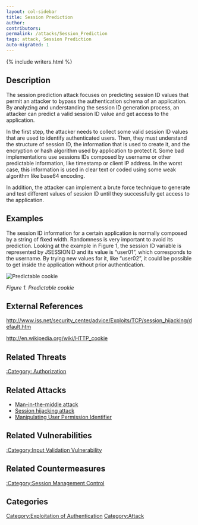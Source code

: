 ```yaml
---
layout: col-sidebar
title: Session Prediction
author:
contributors:
permalink: /attacks/Session_Prediction
tags: attack, Session Prediction
auto-migrated: 1
---
```


{% include writers.html %}

## Description

The session prediction attack focuses on predicting session ID values
that permit an attacker to bypass the authentication schema of an
application. By analyzing and understanding the session ID generation
process, an attacker can predict a valid session ID value and get access
to the application.

In the first step, the attacker needs to collect some valid session ID
values that are used to identify authenticated users. Then, they must
understand the structure of session ID, the information that is used to
create it, and the encryption or hash algorithm used by application to
protect it. Some bad implementations use sessions IDs composed by
username or other predictable information, like timestamp or client IP
address. In the worst case, this information is used in clear text or
coded using some weak algorithm like base64 encoding.

In addition, the attacker can implement a brute force technique to
generate and test different values of session ID until they successfully
get access to the application.

## Examples

The session ID information for a certain application is normally
composed by a string of fixed width. Randomness is very important to
avoid its prediction. Looking at the example in Figure 1, the session ID
variable is represented by JSESSIONID and its value is “user01”, which
corresponds to the username. By trying new values for it, like “user02”,
it could be possible to get inside the application without prior
authentication.

![Predictable cookie](../assets/images/attacks/predictable-cookie.jpg)

_Figure 1. Predictable cookie_

## External References

<http://www.iss.net/security_center/advice/Exploits/TCP/session_hijacking/default.htm>

<http://en.wikipedia.org/wiki/HTTP_cookie>

## Related Threats

[:Category: Authorization](:Category:_Authorization "wikilink")

## Related Attacks

- [Man-in-the-middle attack](Man-in-the-middle_attack "wikilink")
- [Session hijacking attack](Session_hijacking_attack "wikilink")
- [Manipulating User Permission
  Identifier](Manipulating_User_Permission_Identifier "wikilink")

## Related Vulnerabilities

[:Category:Input Validation
Vulnerability](:Category:Input_Validation_Vulnerability "wikilink")

## Related Countermeasures

[:Category:Session Management
Control](:Category:Session_Management_Control "wikilink")

## Categories

[Category:Exploitation of
Authentication](Category:Exploitation_of_Authentication "wikilink")
[Category:Attack](Category:Attack "wikilink")
